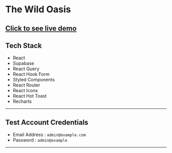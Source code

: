 # The Wild Oasis

## [Click to see live demo](https://the-wild-oasis-react.netlify.app/)

## Tech Stack

-   React
-   Supabase
-   React Query
-   React Hook Form
-   Styled Components
-   React Router
-   React Icons
-   React Hot Toast
-   Recharts

---

## Test Account Credentials

-   Email Address : `admin@example.com`
-   Password : `admin@example`

---
